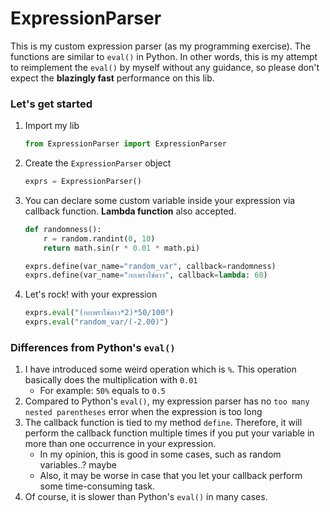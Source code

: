 # ExpressionParser
This is my custom expression parser (as my programming exercise). The functions are similar to `eval()` in Python. 
In other words, this is my attempt to reimplement the `eval()` by myself without any guidance, so please don't expect 
the **blazingly fast** performance on this lib.

### Let's get started
1. Import my lib
    ```python
    from ExpressionParser import ExpressionParser
    ```
2. Create the `ExpressionParser` object
    ```python
    exprs = ExpressionParser()
    ```
3. You can declare some custom variable inside your expression via callback function. **Lambda function** also accepted.
    ```python
    def randomness():
        r = random.randint(0, 10)
        return math.sin(r * 0.01 * math.pi)
    
    exprs.define(var_name="random_var", callback=randomness)
    exprs.define(var_name="กะเพราไข่ดาว", callback=lambda: 60)
    ```
4. Let's rock! with your expression
    ```python
    exprs.eval("(กะเพราไข่ดาว*2)*50/100")
    exprs.eval("random_var/(-2.00)")
    ```

### Differences from Python's `eval()`
1. I have introduced some weird operation which is `%`. This operation basically does the multiplication with `0.01`
   - For example: `50%` equals to `0.5`
2. Compared to Python's `eval()`, my expression parser has no `too many nested parentheses` error when the expression 
is too long
3. The callback function is tied to my method `define`. Therefore, it will perform the callback function multiple times
if you put your variable in more than one occurrence in your expression.
   - In my opinion, this is good in some cases, such as random variables..? maybe
   - Also, it may be worse in case that you let your callback perform some time-consuming task.
4. Of course, it is slower than Python's `eval()` in many cases.